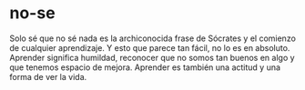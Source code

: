 # no-se
Solo sé que no sé nada es la archiconocida frase de Sócrates y el comienzo de cualquier aprendizaje. Y esto que parece tan fácil, no lo es en absoluto. Aprender significa humildad, reconocer que no somos tan buenos en algo y que tenemos espacio de mejora. Aprender es también una actitud y una forma de ver la vida.
